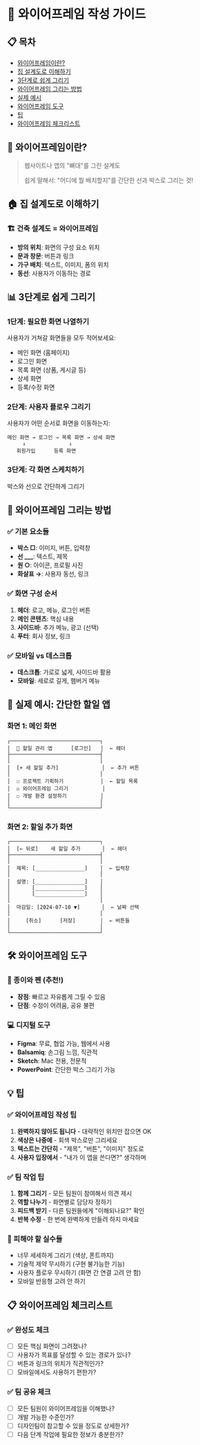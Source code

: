 # 🎨 와이어프레임 작성 가이드

## 📋 목차
- [와이어프레임이란?](#와이어프레임이란)
- [집 설계도로 이해하기](#집-설계도로-이해하기)
- [3단계로 쉽게 그리기](#3단계로-쉽게-그리기)
- [와이어프레임 그리는 방법](#와이어프레임-그리는-방법)
- [실제 예시](#실제-예시)
- [와이어프레임 도구](#와이어프레임-도구)
- [팁](#팁)
- [와이어프레임 체크리스트](#체크리스트)

<a id="와이어프레임이란"></a>
## 🎯 와이어프레임이란?
> 웹사이트나 앱의 "뼈대"를 그린 설계도
>
> 쉽게 말해서: "어디에 뭘 배치할지"를 간단한 선과 박스로 그리는 것!

<a id="집-설계도로-이해하기"></a>
## 🏠 집 설계도로 이해하기

### 🏗 건축 설계도 = 와이어프레임
- **방의 위치**: 화면의 구성 요소 위치
- **문과 창문**: 버튼과 링크
- **가구 배치**: 텍스트, 이미지, 폼의 위치
- **동선**: 사용자가 이동하는 경로
<a id="3단계로-쉽게-그리기"></a>
## 📊 3단계로 쉽게 그리기

### 1단계: 필요한 화면 나열하기
사용자가 거쳐갈 화면들을 모두 적어보세요:
- 메인 화면 (홈페이지)
- 로그인 화면
- 목록 화면 (상품, 게시글 등)
- 상세 화면
- 등록/수정 화면

### 2단계: 사용자 플로우 그리기
사용자가 어떤 순서로 화면을 이동하는지:
```
메인 화면 → 로그인 → 목록 화면 → 상세 화면
     ↓              ↓
   회원가입      등록 화면
```

### 3단계: 각 화면 스케치하기
박스와 선으로 간단하게 그리기

<a id="와이어프레임-그리는-방법"></a>
## 🎨 와이어프레임 그리는 방법

### ✅ 기본 요소들
- **박스 □**: 이미지, 버튼, 입력창
- **선 ___**: 텍스트, 제목
- **원 ○**: 아이콘, 프로필 사진
- **화살표 →**: 사용자 동선, 링크

### ✅ 화면 구성 순서
1. **헤더**: 로고, 메뉴, 로그인 버튼
2. **메인 콘텐츠**: 핵심 내용
3. **사이드바**: 추가 메뉴, 광고 (선택)
4. **푸터**: 회사 정보, 링크

### ✅ 모바일 vs 데스크톱
- **데스크톱**: 가로로 넓게, 사이드바 활용
- **모바일**: 세로로 길게, 햄버거 메뉴

<a id="실제-예시"></a>
## 📱 실제 예시: 간단한 할일 앱

### 화면 1: 메인 화면
```
┌─────────────────────────────┐
│  📝 할일 관리 앱      [로그인]   │  ← 헤더
├─────────────────────────────┤
│                             │
│  [+ 새 할일 추가]              │  ← 추가 버튼
│                             │
│  ☐ 프로젝트 기획하기            │  ← 할일 목록
│  ☑ 와이어프레임 그리기           │
│  ☐ 개발 환경 설정하기           │
│                             │
└─────────────────────────────┘
```

### 화면 2: 할일 추가 화면
```
┌─────────────────────────────┐
│  [← 뒤로]    새 할일 추가       │  ← 헤더
├─────────────────────────────┤
│                             │
│  제목: [________________]    │  ← 입력창
│                             │
│  설명: [________________]    │
│       [________________]    │
│       [________________]    │
│                             │
│  마감일: [2024-07-10 ▼]       │  ← 날짜 선택
│                             │
│     [취소]      [저장]        │  ← 버튼들
│                             │
└─────────────────────────────┘
```

<a id="와이어프레임-도구"></a>
## 🛠 와이어프레임 도구

### 📝 종이와 펜 (추천!)
- **장점**: 빠르고 자유롭게 그릴 수 있음
- **단점**: 수정이 어려움, 공유 불편

### 💻 디지털 도구
- **Figma**: 무료, 협업 가능, 웹에서 사용
- **Balsamiq**: 손그림 느낌, 직관적
- **Sketch**: Mac 전용, 전문적
- **PowerPoint**: 간단한 박스 그리기 가능

<a id="팁"></a>
## 💡 팁

### ✅ 와이어프레임 작성 팁
1. **완벽하지 않아도 됩니다** - 대략적인 위치만 잡으면 OK
2. **색상은 나중에** - 회색 박스로만 그리세요
3. **텍스트는 간단히** - "제목", "버튼", "이미지" 정도로
4. **사용자 입장에서** - "내가 이 앱을 쓴다면?" 생각하며

### ✅ 팀 작업 팁
1. **함께 그리기** - 모든 팀원이 참여해서 의견 제시
2. **역할 나누기** - 화면별로 담당자 정하기
3. **피드백 받기** - 다른 팀원들에게 "이해되나요?" 확인
4. **반복 수정** - 한 번에 완벽하게 만들려 하지 마세요

### 🚫 피해야 할 실수들
- 너무 세세하게 그리기 (색상, 폰트까지)
- 기술적 제약 무시하기 (구현 불가능한 기능)
- 사용자 플로우 무시하기 (화면 간 연결 고려 안 함)
- 모바일 반응형 고려 안 하기

<a id="체크리스트"></a>
## 📋 와이어프레임 체크리스트

### ✅ 완성도 체크
- [ ] 모든 핵심 화면이 그려졌나?
- [ ] 사용자가 목표를 달성할 수 있는 경로가 있나?
- [ ] 버튼과 링크의 위치가 직관적인가?
- [ ] 모바일에서도 사용하기 편한가?

### ✅ 팀 공유 체크
- [ ] 모든 팀원이 와이어프레임을 이해했나?
- [ ] 개발 가능한 수준인가?
- [ ] 디자인팀이 참고할 수 있을 정도로 상세한가?
- [ ] 다음 단계 작업에 필요한 정보가 충분한가?
